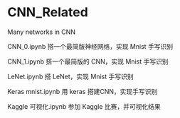 # CNN_Related
Many networks in CNN


CNN_0.ipynb
    搭一个最简版神经网络，实现 Mnist 手写识别
    
CNN_1.ipynb
    搭一个最简版的 CNN，实现 Mnist 手写识别
    
LeNet.ipynb
    搭 LeNet，实现 Mnist 手写识别
    
Keras mnist.ipynb
    用 keras 搭建CNN，实现手写识别

Kaggle 可视化.ipynb
    参加 Kaggle 比赛，并可视化结果
    
